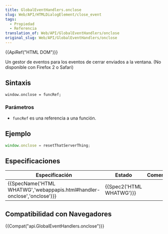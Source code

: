 ```yaml
---
title: GlobalEventHandlers.onclose
slug: Web/API/HTMLDialogElement/close_event
tags:
  - Propiedad
  - Referencia
translation_of: Web/API/GlobalEventHandlers/onclose
original_slug: Web/API/GlobalEventHandlers/onclose
---
```


{{ApiRef("HTML DOM")}}

Un gestor de eventos para los eventos de cerrar enviados a la ventana. (No disponible con Firefox 2 o Safari)

## Sintaxis

```
window.onclose = funcRef;
```

### Parámetros

- `funcRef` es una referencia a una función.

## Ejemplo

```js
window.onclose = resetThatServerThing;
```

## Especificaciones

| Especificación                                                                                   | Estado                           | Comentario |
| ------------------------------------------------------------------------------------------------ | -------------------------------- | ---------- |
| {{SpecName('HTML WHATWG','webappapis.html#handler-onclose','onclose')}} | {{Spec2('HTML WHATWG')}} |            |

## Compatibilidad con Navegadores

{{Compat("api.GlobalEventHandlers.onclose")}}
